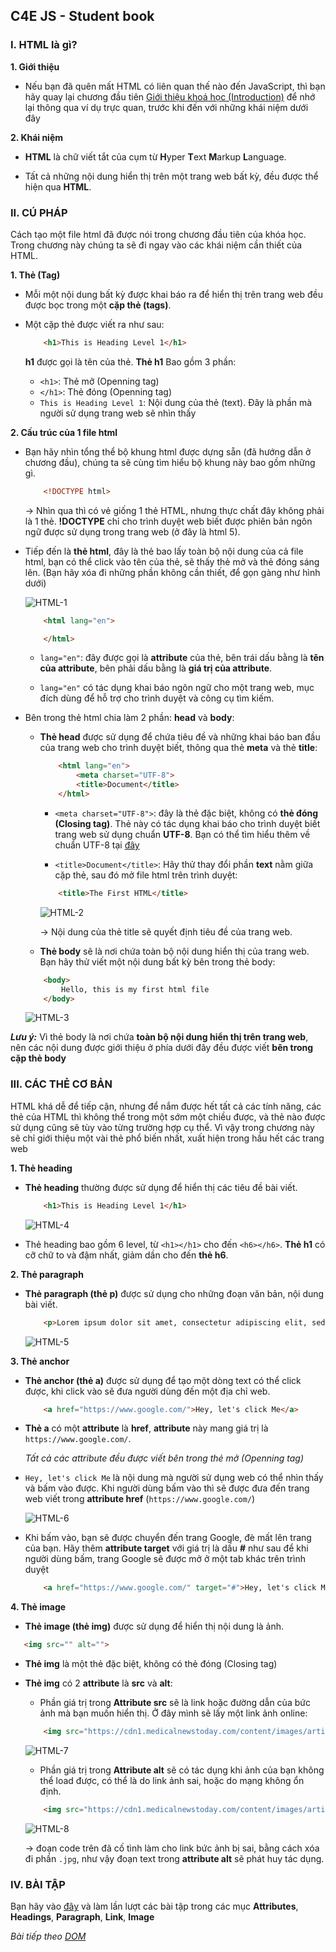 ## C4E JS - Student book

### I. HTML là gì?
**1. Giới thiệu**
-   Nếu bạn đã quên mất HTML có liên quan thế nào đến JavaScript, thì bạn hãy quay lại chương đầu tiên [Giới thiệu khoá học (Introduction)](course_introduction.md) để nhớ lại thông qua ví dụ trực quan, trước khi đến với những khái niệm dưới đây

**2. Khái niệm**

-   **HTML** là chữ viết tắt của cụm từ **H**yper **T**ext **M**arkup **L**anguage.

-   Tất cả những nội dung hiển thị trên một trang web bất kỳ, đều được thể hiện qua **HTML**.

### II. CÚ PHÁP
Cách tạo một file html đã được nói trong chương đầu tiên của khóa học. Trong chương này chúng ta sẽ đi ngay vào các khái niệm cần thiết của HTML.

**1. Thẻ (Tag)**
-   Mỗi một nội dung bất kỳ được khai báo ra để hiển thị trên trang web đều được bọc trong một **cặp thẻ (tags)**.

-   Một cặp thẻ được viết ra như sau:
    ``` html
        <h1>This is Heading Level 1</h1>
    ```
    **h1** được gọi là tên của thẻ. **Thẻ h1** Bao gồm 3 phần:
    -   `<h1>`: Thẻ mở (Openning tag)
    -   `</h1>`: Thẻ đóng (Openning tag)
    -   `This is Heading Level 1`: Nội dung của thẻ (text). Đây là phần mà người sử dụng trang web sẽ nhìn thấy

**2. Cấu trúc của 1 file html**
-   Bạn hãy nhìn tổng thể bộ khung html được dựng sẵn (đã hướng dẫn ở chương đầu), chúng ta sẽ cùng tìm hiểu bộ khung này bao gồm những gì.

    ``` html
        <!DOCTYPE html>
    ```
    &rarr; Nhìn qua thì có vẻ giống 1 thẻ HTML, nhưng thực chất đây không phải là 1 thẻ. **!DOCTYPE** chỉ cho trình duyệt web biết được phiên bản ngôn ngữ được sử dụng trong trang web (ở đây là html 5).

-   Tiếp đến là **thẻ html**, đây là thẻ bao lấy toàn bộ nội dung của cả file html, bạn có thể click vào tên của thẻ, sẽ thấy thẻ mở và thẻ đóng sáng lên. (Bạn hãy xóa đi những phần không cần thiết, để gọn gàng như hình dưới)

    ![HTML-1](../images/html/html-1.png) 

    ``` html
        <html lang="en">

        </html>
    ```
    -   `lang="en"`: đây được gọi là **attribute** của thẻ, bên trái dấu bằng là **tên của attribute**, bên phải dấu bằng là **giá trị của attribute**.

    -   `lang="en"` có tác dụng khai báo ngôn ngữ cho một trang web, mục đích dùng để hỗ trợ cho trình duyệt và công cụ tìm kiếm.

-   Bên trong thẻ html chia làm 2 phần: **head** và **body**:
    -   **Thẻ head** được sử dụng để chứa tiêu đề và những khai báo ban đầu của trang web cho trình duyệt biết, thông qua thẻ **meta** và thẻ **title**:
        ```html
            <html lang="en">
                <meta charset="UTF-8">
                <title>Document</title>
            </html>
        ```
        -   `<meta charset="UTF-8">`: đây là thẻ đặc biệt, không có **thẻ đóng (Closing tag)**. Thẻ này có tác dụng khai báo cho trình duyệt biết trang web sử dụng chuẩn **UTF-8**. Bạn có thể tìm hiểu thêm về chuẩn UTF-8 tại [đây](https://vi.wikipedia.org/wiki/UTF-8)

        -   `<title>Document</title>`: Hãy thử thay đổi phần **text** nằm giữa cặp thẻ, sau đó mở file html trên trình duyệt:
        ```html
            <title>The First HTML</title>
        ```
        ![HTML-2](../images/html/html-2.png) 

        &rarr; Nội dung của thẻ title sẽ quyết định tiêu đề của trang web.

    -   **Thẻ body** sẽ là nơi chứa toàn bộ nội dung hiển thị của trang web. Bạn hãy thử viết một nội dung bất kỳ bên trong thẻ body:
    ```html
        <body>
            Hello, this is my first html file
        </body>
    ```
    ![HTML-3](../images/html/html-3.png) 
    
***Lưu ý:*** Vì thẻ body là nơi chứa **toàn bộ nội dung hiển thị trên trang web**, nên các nội dung được giới thiệu ở phía dưới đây đều được viết **bên trong cặp thẻ body**

### III. CÁC THẺ CƠ BẢN
HTML khá dễ để tiếp cận, nhưng để nắm được hết tất cả các tính năng, các thẻ của HTML thì không thể trong một sớm một chiều được, và thẻ nào được sử dụng cũng sẽ tùy vào từng trường hợp cụ thể. Vì vậy trong chương này sẽ chỉ giới thiệu một vài thẻ phổ biến nhất, xuất hiện trong hầu hết các trang web


**1. Thẻ heading**
-   **Thẻ heading** thường được sử dụng để hiển thị các tiêu đề bài viết.
    ```html
        <h1>This is Heading Level 1</h1>
    ```
    ![HTML-4](../images/html/html-4.png) 

-   Thẻ heading bao gồm 6 level, từ `<h1></h1>` cho đến `<h6></h6>`. **Thẻ h1** có cỡ chữ to và đậm nhất, giảm dần cho đến **thẻ h6**.

**2. Thẻ paragraph**
-   **Thẻ paragraph (thẻ p)** được sử dụng cho những đoạn văn bản, nội dung bài viết.
    ```html
        <p>Lorem ipsum dolor sit amet, consectetur adipiscing elit, sed do eiusmod tempor incididunt ut labore et dolore magna aliqua.</p>
    ```
    ![HTML-5](../images/html/html-5.png) 

**3. Thẻ anchor**
-   **Thẻ anchor (thẻ a)** được sử dụng để tạo một dòng text có thể click được, khi click vào sẽ đưa người dùng đến một địa chỉ web.
    ```html
        <a href="https://www.google.com/">Hey, let's click Me</a>
    ```
-   **Thẻ a** có một **attribute** là **href**, **attribute** này mang giá trị là `https://www.google.com/`.

    *Tất cả các attribute đều được viết bên trong thẻ mở (Openning tag)*

-   `Hey, let's click Me` là nội dung mà người sử dụng web có thể nhìn thấy và bấm vào được. Khi người dùng bấm vào thì sẽ được đưa đến trang web viết trong **attribute href** (`https://www.google.com/`)

    ![HTML-6](../images/html/html-6.png) 

-   Khi bấm vào, bạn sẽ được chuyển đến trang Google, đè mất lên trang của bạn. Hãy thêm **attribute target** với giá trị là dấu **#** như sau để khi người dùng bấm, trang Google sẽ được mở ở một tab khác trên trình duyệt
    ```html
        <a href="https://www.google.com/" target="#">Hey, let's click Me</a>
    ```

**4. Thẻ image**
-   **Thẻ image (thẻ img)** được sử dụng để hiển thị nội dung là ảnh.
 ```html
    <img src="" alt="">
```
-   **Thẻ img** là một thẻ đặc biệt, không có thẻ đóng (Closing tag)

-   **Thẻ img** có 2 **attribute** là **src** và **alt**:
    -   Phần giá trị trong **Attribute src** sẽ là link hoặc đường dẫn của bức ảnh mà bạn muốn hiển thị. Ở đây mình sẽ lấy một link ảnh online:
    ```html
        <img src="https://cdn1.medicalnewstoday.com/content/images/articles/322/322868/golden-retriever-puppy.jpg" alt="">
    ```
    ![HTML-7](../images/html/html-7.png) 

    -   Phần giá trị trong **Attribute alt** sẽ có tác dụng khi ảnh của bạn không thể load được, có thể là do link ảnh sai, hoặc do mạng không ổn định.
    ```html
        <img src="https://cdn1.medicalnewstoday.com/content/images/articles/322/322868/golden-retriever-puppy" alt="This is an image about a cute dog">
    ```
    ![HTML-8](../images/html/html-8.png) 
    
    &rarr; đoạn code trên đã cố tình làm cho link bức ảnh bị sai, bằng cách xóa đi phần `.jpg`, như vậy đoạn text trong **attribute alt** sẽ phát huy tác dụng.

### IV. BÀI TẬP

Bạn hãy vào [đây](https://www.w3schools.com/html/exercise.asp) và làm lần lượt các bài tập trong các mục **Attributes**, **Headings**, **Paragraph**, **Link**, **Image**

*Bài tiếp theo [DOM](../dom/dom.md)*





